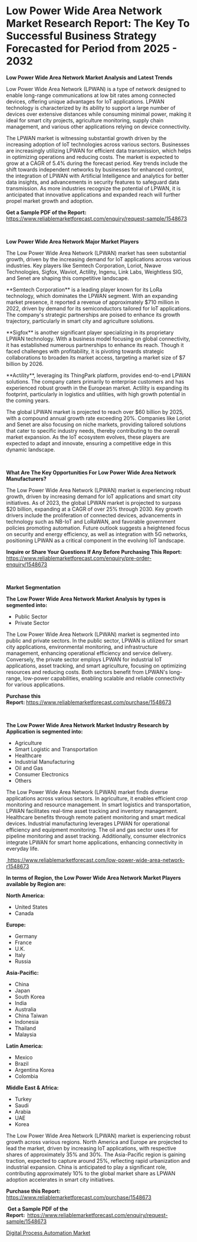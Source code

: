 <p><h1>Low Power Wide Area Network Market Research Report: The Key To Successful Business Strategy Forecasted for Period from 2025 - 2032</h1></p><p><strong>Low Power Wide Area Network Market Analysis and Latest Trends</strong></p>
<p><p>Low Power Wide Area Network (LPWAN) is a type of network designed to enable long-range communications at low bit rates among connected devices, offering unique advantages for IoT applications. LPWAN technology is characterized by its ability to support a large number of devices over extensive distances while consuming minimal power, making it ideal for smart city projects, agriculture monitoring, supply chain management, and various other applications relying on device connectivity.</p><p>The LPWAN market is witnessing substantial growth driven by the increasing adoption of IoT technologies across various sectors. Businesses are increasingly utilizing LPWAN for efficient data transmission, which helps in optimizing operations and reducing costs. The market is expected to grow at a CAGR of 5.4% during the forecast period. Key trends include the shift towards independent networks by businesses for enhanced control, the integration of LPWAN with Artificial Intelligence and analytics for better data insights, and advancements in security features to safeguard data transmission. As more industries recognize the potential of LPWAN, it is anticipated that innovative applications and expanded reach will further propel market growth and adoption.</p></p>
<p><strong>Get a Sample PDF of the Report:&nbsp;</strong> <a href="https://www.reliablemarketforecast.com/enquiry/request-sample/1548673?utm_campaign=2324&utm_medium=2&utm_source=Github&utm_content=ia&utm_term=10032025&utm_id=low-power-wide-area-network">https://www.reliablemarketforecast.com/enquiry/request-sample/1548673</a></p>
<p>&nbsp;</p>
<p><strong>Low Power Wide Area Network Major Market Players</strong></p>
<p><p>The Low Power Wide Area Network (LPWAN) market has seen substantial growth, driven by the increasing demand for IoT applications across various industries. Key players like Semtech Corporation, Loriot, Nwave Technologies, Sigfox, Waviot, Actility, Ingenu, Link Labs, Weightless SIG, and Senet are shaping this competitive landscape.</p><p>**Semtech Corporation** is a leading player known for its LoRa technology, which dominates the LPWAN segment. With an expanding market presence, it reported a revenue of approximately $710 million in 2022, driven by demand for its semiconductors tailored for IoT applications. The company's strategic partnerships are poised to enhance its growth trajectory, particularly in smart city and agriculture solutions.</p><p>**Sigfox** is another significant player specializing in its proprietary LPWAN technology. With a business model focusing on global connectivity, it has established numerous partnerships to enhance its reach. Though it faced challenges with profitability, it is pivoting towards strategic collaborations to broaden its market access, targeting a market size of $7 billion by 2026.</p><p>**Actility**, leveraging its ThingPark platform, provides end-to-end LPWAN solutions. The company caters primarily to enterprise customers and has experienced robust growth in the European market. Actility is expanding its footprint, particularly in logistics and utilities, with high growth potential in the coming years.</p><p>The global LPWAN market is projected to reach over $60 billion by 2025, with a compound annual growth rate exceeding 20%. Companies like Loriot and Senet are also focusing on niche markets, providing tailored solutions that cater to specific industry needs, thereby contributing to the overall market expansion. As the IoT ecosystem evolves, these players are expected to adapt and innovate, ensuring a competitive edge in this dynamic landscape.</p></p>
<p>&nbsp;</p>
<p><strong>What Are The Key Opportunities For Low Power Wide Area Network Manufacturers?</strong></p>
<p><p>The Low Power Wide Area Network (LPWAN) market is experiencing robust growth, driven by increasing demand for IoT applications and smart city initiatives. As of 2023, the global LPWAN market is projected to surpass $20 billion, expanding at a CAGR of over 25% through 2030. Key growth drivers include the proliferation of connected devices, advancements in technology such as NB-IoT and LoRaWAN, and favorable government policies promoting automation. Future outlook suggests a heightened focus on security and energy efficiency, as well as integration with 5G networks, positioning LPWAN as a critical component in the evolving IoT landscape.</p></p>
<p><strong>Inquire or Share Your Questions If Any Before Purchasing This Report:</strong> <a href="https://www.reliablemarketforecast.com/enquiry/pre-order-enquiry/1548673?utm_campaign=2324&utm_medium=2&utm_source=Github&utm_content=ia&utm_term=10032025&utm_id=low-power-wide-area-network">https://www.reliablemarketforecast.com/enquiry/pre-order-enquiry/1548673</a></p>
<p>&nbsp;</p>
<p><strong>Market Segmentation</strong></p>
<p><strong>The Low Power Wide Area Network Market Analysis by types is segmented into:</strong></p>
<p><ul><li>Public Sector</li><li>Private Sector</li></ul></p>
<p><p>The Low Power Wide Area Network (LPWAN) market is segmented into public and private sectors. In the public sector, LPWAN is utilized for smart city applications, environmental monitoring, and infrastructure management, enhancing operational efficiency and service delivery. Conversely, the private sector employs LPWAN for industrial IoT applications, asset tracking, and smart agriculture, focusing on optimizing resources and reducing costs. Both sectors benefit from LPWAN's long-range, low-power capabilities, enabling scalable and reliable connectivity for various applications.</p></p>
<p><strong>Purchase this Report:&nbsp;</strong><a href="https://www.reliablemarketforecast.com/purchase/1548673?utm_campaign=2324&utm_medium=2&utm_source=Github&utm_content=ia&utm_term=10032025&utm_id=low-power-wide-area-network">https://www.reliablemarketforecast.com/purchase/1548673</a></p>
<p>&nbsp;</p>
<p><strong>The Low Power Wide Area Network Market Industry Research by Application is segmented into:</strong></p>
<p><ul><li>Agriculture</li><li>Smart Logistic and Transportation</li><li>Healthcare</li><li>Industrial Manufacturing</li><li>Oil and Gas</li><li>Consumer Electronics</li><li>Others</li></ul></p>
<p><p>The Low Power Wide Area Network (LPWAN) market finds diverse applications across various sectors. In agriculture, it enables efficient crop monitoring and resource management. In smart logistics and transportation, LPWAN facilitates real-time asset tracking and inventory management. Healthcare benefits through remote patient monitoring and smart medical devices. Industrial manufacturing leverages LPWAN for operational efficiency and equipment monitoring. The oil and gas sector uses it for pipeline monitoring and asset tracking. Additionally, consumer electronics integrate LPWAN for smart home applications, enhancing connectivity in everyday life.</p></p>
<p><a href="https://www.reliablemarketforecast.com/low-power-wide-area-network-r1548673?utm_campaign=2324&utm_medium=2&utm_source=Github&utm_content=ia&utm_term=10032025&utm_id=low-power-wide-area-network">&nbsp;https://www.reliablemarketforecast.com/low-power-wide-area-network-r1548673</a></p>
<p><strong>In terms of Region, the Low Power Wide Area Network Market Players available by Region are:</strong></p>
<p>
    <p> <strong> North America: </strong>
        <ul>
            <li>United States</li>
            <li>Canada</li>
        </ul>
        </p> 
    <p> <strong> Europe: </strong>
        <ul>
            <li>Germany</li>
            <li>France</li>
            <li>U.K.</li>
            <li>Italy</li>
            <li>Russia</li>
        </ul>
        </p> 
    <p> <strong> Asia-Pacific: </strong>
        <ul>
            <li>China</li>
            <li>Japan</li>
            <li>South Korea</li>
            <li>India</li>
            <li>Australia</li>
            <li>China Taiwan</li>
            <li>Indonesia</li>
            <li>Thailand</li>
            <li>Malaysia</li>
        </ul>
        </p> 
    <p> <strong> Latin America: </strong>
        <ul>
            <li>Mexico</li>
            <li>Brazil</li>
            <li>Argentina Korea</li>
            <li>Colombia</li>
        </ul>
        </p> 
    <p> <strong> Middle East & Africa: </strong>
        <ul>
            <li>Turkey</li>
            <li>Saudi</li>
            <li>Arabia</li>
            <li>UAE</li>
            <li>Korea</li>
        </ul>
    </p>
    </p>
<p><p>The Low Power Wide Area Network (LPWAN) market is experiencing robust growth across various regions. North America and Europe are projected to lead the market, driven by increasing IoT applications, with respective shares of approximately 35% and 30%. The Asia-Pacific region is gaining traction, expected to capture around 25%, reflecting rapid urbanization and industrial expansion. China is anticipated to play a significant role, contributing approximately 10% to the global market share as LPWAN adoption accelerates in smart city initiatives.</p></p>
<p><strong>Purchase this Report: </strong><a href="https://www.reliablemarketforecast.com/purchase/1548673?utm_campaign=2324&utm_medium=2&utm_source=Github&utm_content=ia&utm_term=10032025&utm_id=low-power-wide-area-network">https://www.reliablemarketforecast.com/purchase/1548673</a></p>
<p>&nbsp;<strong>Get a Sample PDF of the Report:&nbsp;&nbsp;</strong><a href="https://www.reliablemarketforecast.com/enquiry/request-sample/1548673?utm_campaign=2324&utm_medium=2&utm_source=Github&utm_content=ia&utm_term=10032025&utm_id=low-power-wide-area-network">https://www.reliablemarketforecast.com/enquiry/request-sample/1548673</a></p>
<p><strong></strong></p>
<p><p><a href="https://github.com/kbollin866/Market-Research-Report-List-1/blob/main/digital-process-automation-market.md?utm_campaign=2324&utm_medium=2&utm_source=Github&utm_content=ia&utm_term=10032025&utm_id=low-power-wide-area-network">Digital Process Automation Market</a></p></p>